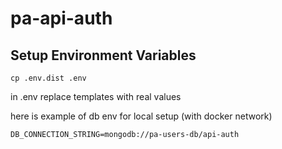 # pa-api-auth
## Setup Environment Variables
```
cp .env.dist .env
```
in .env replace templates with real values

here is example of db env for local setup (with docker network)

```
DB_CONNECTION_STRING=mongodb://pa-users-db/api-auth
```
